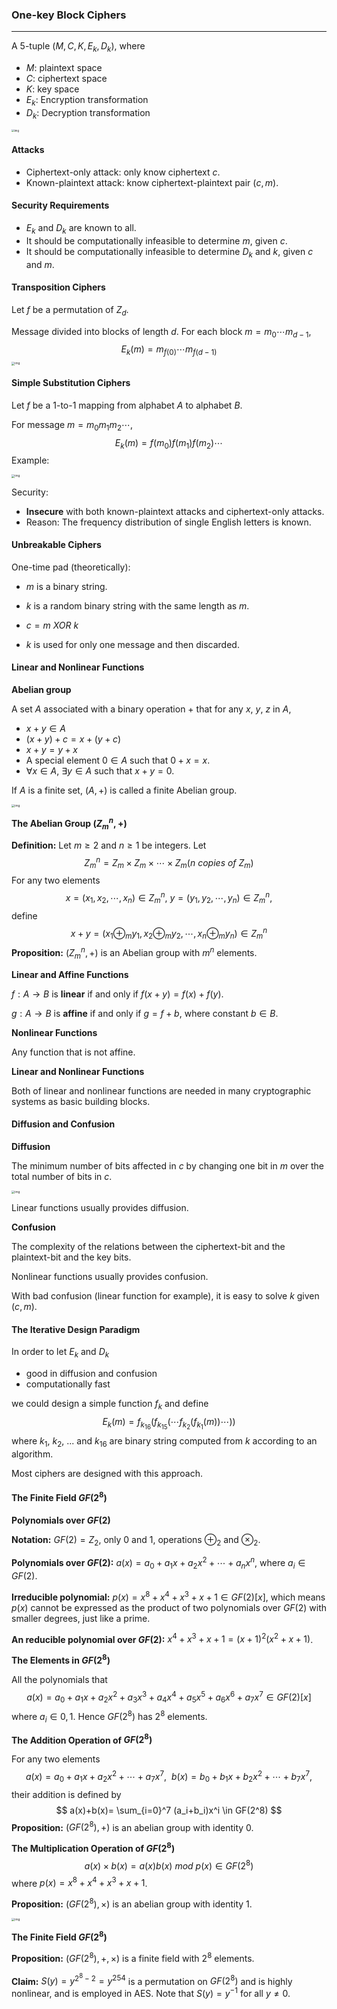 ### One-key Block Ciphers

---



A 5-tuple $(M,C,K,E_k,D_k)$, where

- $M$: plaintext space
- $C$: ciphertext space
- $K$: key space
- $E_k$: Encryption transformation
- $D_k$: Decryption transformation

<img src="assets/EA0B1AC4E800DDE67EDF86081AA72D1A.png" alt="img" style="zoom:30%;" />



#### Attacks

- Ciphertext-only attack: only know ciphertext $c$.
- Known-plaintext attack: know ciphertext-plaintext pair $(c,m)$.



#### Security Requirements

- $E_k$ and $D_k$ are known to all.
- It should be computationally infeasible to determine $m$, given $c$.
- It should be computationally infeasible to determine $D_k$ and $k$, given $c$ and $m$.



#### Transposition Ciphers

Let $f$ be a permutation of $Z_d$.

Message divided into blocks of length $d$. For each block $m=m_0 \cdots m_{d-1}$,
$$
E_k(m)=m_{f(0)} \cdots m_{f(d-1)}
$$
<img src="assets/3A59AC64ED6FFBA169C6D4F3BE795DE6.png" alt="img" style="zoom:33%;" />



#### Simple Substitution Ciphers

Let $f$ be a 1-to-1 mapping from alphabet $A$ to alphabet $B$.

For message $m=m_0m_1m_2 \cdots$,
$$
E_k(m)=f(m_0)f(m_1)f(m_2) \cdots
$$
Example:

<img src="assets/E4BA6FCAD98F82926CA8D876E93219C8.png" alt="img" style="zoom:33%;" />

Security: 

- **Insecure** with both known-plaintext attacks and ciphertext-only attacks.
- Reason: The frequency distribution of single English letters is known.



#### Unbreakable Ciphers

One-time pad (theoretically):

- $m$ is a binary string.

- $k$ is a random binary string with the same length as $m$.
- $c = m\ XOR\ k$
- $k$ is used for only one message and then discarded.



#### Linear and Nonlinear Functions

**Abelian group**

A set $A$ associated with a binary operation $+$ that for any $x$, $y$, $z$ in $A$,

- $x+y \in A$
- $(x+y)+c=x+(y+c)$
- $x+y=y+x$
- A special element $0 \in A$ such that $0+x=x$.
- $\forall x \in A$, $\exists y \in A$ such that $x+y=0$.

If $A$ is a finite set, $(A,+)$ is called a finite Abelian group.

<img src="assets/B8BFEEA4A26BF8F42A0B9BA0CB6F3859-16394109251461.png" alt="img" style="zoom:33%;" />

**The Abelian Group $(Z_m^n,+)$**

**Definition:** Let $m \geq 2$ and $n \geq 1$ be integers. Let
$$
Z_m^n=Z_m \times Z_m \times \cdots \times Z_m (n\ copies\ of\ Z_m)
$$
For any two elements
$$
x=(x_1,x_2, \cdots ,x_n) \in Z_m^n,\ y=(y_1,y_2, \cdots ,y_n) \in Z_m^n,
$$
define
$$
x+y=(x_1 \oplus_m y_1,x_2 \oplus_m y_2, \cdots ,x_n \oplus_m y_n) \in Z_m^n
$$
**Proposition:** $(Z_m^n,+)$ is an Abelian group with $m^n$ elements.

**Linear and Affine Functions**

$f:A \rightarrow B$ is **linear** if and only if $f(x+y)=f(x)+f(y)$.

$g:A \rightarrow B$ is **affine** if and only if $g=f+b$, where constant $b \in B$.

**Nonlinear Functions**

Any function that is not affine.

**Linear and Nonlinear Functions**

Both of linear and nonlinear functions are needed in many cryptographic systems as basic building blocks.



#### Diffusion and Confusion

**Diffusion**

The minimum number of bits affected in $c$ by changing one bit in $m$ over the total number of bits in $c$.

<img src="assets/9F222E5EDCA1319F910A442ACB87F718.png" alt="img" style="zoom:33%;" />

Linear functions usually provides diffusion.

**Confusion**

The complexity of the relations between the ciphertext-bit and the plaintext-bit and the key bits.

Nonlinear functions usually provides confusion.

With bad confusion (linear function for example), it is easy to solve $k$ given $(c,m)$.



#### The Iterative Design Paradigm

In order to let $E_k$ and $D_k$

- good in diffusion and confusion
- computationally fast

we could design a simple function $f_k$ and define
$$
E_k(m)=f_{k_{16}}(f_{k_{15}}( \cdots f_{k_2}(f_{k_1}(m)) \cdots ))
$$
where $k_1$, $k_2$, ... and $k_{16}$ are binary string computed from $k$ according to an algorithm.

Most ciphers are designed with this approach.



#### The Finite Field $GF(2^8)$

**Polynomials over $GF(2)$**

**Notation:** $GF(2)=Z_2$, only 0 and 1, operations $\oplus_2$ and $\otimes_2$.

**Polynomials over $GF(2)$:** $a(x)=a_0+a_1x+a_2x^2+ \cdots +a_nx^n$, where $a_i \in GF(2)$.

**Irreducible polynomial:** $p(x)=x^8+x^4+x^3+x+1 \in GF(2)[x]$, which means $p(x)$ cannot be expressed as the product of two polynomials over $GF(2)$ with smaller degrees, just like a prime.

**An reducible polynomial over $GF(2)$:** $x^4+x^3+x+1=(x+1)^2(x^2+x+1)$.

**The Elements in $GF(2^8)$**

All the polynomials that
$$
a(x)=a_0+a_1x+a_2x^2+a_3x^3+a_4x^4+a_5x^5+a_6x^6+a_7x^7 \in GF(2)[x]
$$
where $a_i \in {0,1}$. Hence $GF(2^8)$ has $2^8$ elements.

**The Addition Operation of $GF(2^8)$**

For any two elements
$$
a(x)=a_0+a_1x+a_2x^2+ \cdots +a_7x^7,\ \ b(x)=b_0+b_1x+b_2x^2+ \cdots +b_7x^7,
$$
their addition is defined by
$$
a(x)+b(x)= \sum_{i=0}^7 (a_i+b_i)x^i \in GF(2^8)
$$
**Proposition:** $(GF(2^8),+)$ is an abelian group with identity 0.

**The Multiplication Operation of $GF(2^8)$**
$$
a(x) \times b(x)=a(x)b(x)\ mod\ p(x) \in GF(2^8)
$$
where $p(x)=x^8+x^4+x^3+x+1$.

**Proposition:** $(GF(2^8),\times)$ is an abelian group with identity 1.

<img src="assets/9FEE4D2995AC39B5E3B2CDF19D55DA09.png" alt="img" style="zoom:33%;" />

**The Finite Field $GF(2^8)$**

**Proposition:** $(GF(2^8),+,\times)$ is a finite field with $2^8$ elements.

**Claim:** $S(y)=y^{2^8-2}=y^{254}$ is a permutation on $GF(2^8)$ and is highly nonlinear, and is employed in AES. Note that $S(y)=y^{-1}$ for all $y \neq 0$.

